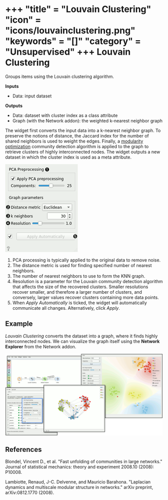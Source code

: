 +++
"title" = "Louvain Clustering"
"icon" = "icons/louvainclustering.png"
"keywords" = "[]"
"category" = "Unsupervised"
+++
Louvain Clustering
==================

Groups items using the Louvain clustering algorithm.

**Inputs**

- Data: input dataset

**Outputs**

- Data: dataset with cluster index as a class attribute
- Graph (with the Network addon): the weighted k-nearest neighbor graph

The widget first converts the input data into a k-nearest neighbor graph. To preserve the notions of distance, the Jaccard index for the number of shared neighbors is used to weight the edges. Finally, a [modularity optimization](https://en.wikipedia.org/wiki/Louvain_Modularity) community detection algorithm is applied to the graph to retrieve clusters of highly interconnected nodes. The widget outputs a new dataset in which the cluster index is used as a meta attribute.

![](/images/Louvain-stamped.png)

1. PCA processing is typically applied to the original data to remove noise.
2. The distance metric is used for finding specified number of nearest neighbors.
3. The number of nearest neighbors to use to form the KNN graph.
4. Resolution is a parameter for the Louvain community detection algorithm that affects the size of the recovered clusters. Smaller resolutions recover smaller, and therefore a larger number of clusters, and conversely, larger values recover clusters containing more data points.
5. When *Apply Automatically* is ticked, the widget will automatically communicate all changes. Alternatively, click *Apply*.

Example
-------

*Louvain Clustering* converts the dataset into a graph, where it finds highly interconnected nodes. We can visualize the graph itself using the **Network Explorer** from the Network addon.

![](/images/Louvain-Example.png)

References
----------

Blondel, Vincent D., et al. "Fast unfolding of communities in large networks." Journal of statistical mechanics: theory and experiment 2008.10 (2008): P10008.

Lambiotte, Renaud, J-C. Delvenne, and Mauricio Barahona. "Laplacian dynamics and multiscale modular structure in networks." arXiv preprint, arXiv:0812.1770 (2008).
